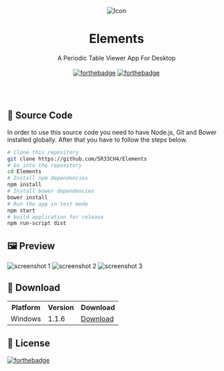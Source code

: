 <p align="center">
  <img alt="Icon" src="https://github.com/5R33CH4/Elements/screenshots/elements/icon.png">
  <h1 align="center">Elements</h1>
  <p align="center">A Periodic Table Viewer App For Desktop<br><br>
    <a href="http://forthebadge.com"><img alt="forthebadge" src="http://forthebadge.com/images/badges/built-with-love.svg"></a>
  <a href="http://forthebadge.com"><img alt="forthebadge" src="http://forthebadge.com/images/badges/uses-js.svg"></a>
  </p>
</p>

<br><br>

## 📝 Source Code

In order to use this source code you need to have Node.js, Git and Bower installed globally. After that you have to follow the steps below.

```bash
# Clone this repository
git clone https://github.com/5R33CH4/Elements
# Go into the repository
cd Elements
# Install npm dependencies
npm install
# Install bower dependencies
bower install
# Run the app in test mode
npm start
# build application for release
npm run-script dist
```


## 🖼 Preview

![screenshot 1](https://github.com/5R33CH4/Elements/screenshots/elements/screenshot-1.png)
![screenshot 2](https://github.com/5R33CH4/Elements/screenshots/elements/screenshot-2.png)
![screenshot 3](https://github.com/5R33CH4/Elements/screenshots/elements/screenshot-3.png)

## 💾 Download

<table align="center">
  <tr>
    <th>Platform</th>
    <th>Version</th>
    <th>Download</td>
  </tr>
  <tr>
    <td>Windows</td>
    <td>1.1.6</td>
    <td><a href="https://github.com/5R33CH4/Elements/releases/download/v1.1.6/Elements.exe">Download</a></td>
  </tr>
</table>

## 📖 License
[![forthebadge](http://forthebadge.com/images/badges/cc-0.svg)](https://creativecommons.org/publicdomain/zero/1.0/)
